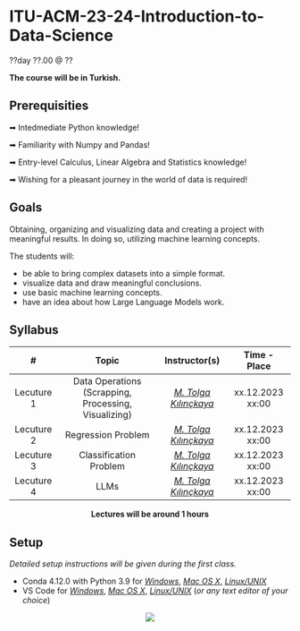 # ITU-ACM-23-24-Introduction-to-Data-Science

??day ??.00 @ ??

**The course will be in Turkish.**

## Prerequisities

➡ Intedmediate Python knowledge!

➡ Familiarity with Numpy and Pandas!

➡ Entry-level Calculus, Linear Algebra and Statistics knowledge!

➡ Wishing for a pleasant journey in the world of data is required!

## Goals

Obtaining, organizing and visualizing data and creating a project with meaningful results. In doing so, utilizing machine learning concepts.

The students will:
- be able to bring complex datasets into a simple format.
- visualize data and draw meaningful conclusions.
- use basic machine learning concepts.
- have an idea about how Large Language Models work.

## Syllabus

|     #           | Topic                          | Instructor(s)                        | Time - Place
| :----------------: | :-------------------------------: | :-----------------------------: | :-----------------------------: |
| Lecuture 1 | Data Operations (Scrapping, Processing, Visualizing) | [*M. Tolga Kılınçkaya*](https://github.com/TolgaKilinckaya)| xx.12.2023 xx:00|
| Lecuture 2 | Regression Problem | [*M. Tolga Kılınçkaya*](https://github.com/TolgaKilinckaya)| xx.12.2023 xx:00|
| Lecuture 3 | Classification Problem | [*M. Tolga Kılınçkaya*](https://github.com/TolgaKilinckaya)|  xx.12.2023 xx:00|
| Lecuture 4 | LLMs | [*M. Tolga Kılınçkaya*](https://github.com/TolgaKilinckaya)|  xx.12.2023 xx:00|

<p align="center"><b>Lectures will be around 1 hours</b></p>


## Setup

*Detailed setup instructions will be given during the first class.*
- Conda 4.12.0 with Python 3.9 for [*Windows*](https://docs.conda.io/en/latest/miniconda.html#windows-installers), [*Mac OS X*](https://docs.conda.io/en/latest/miniconda.html#macos-installers), [*Linux/UNIX*](https://docs.conda.io/en/latest/miniconda.html#linux-installers)
- VS Code for [*Windows*](https://code.visualstudio.com/docs/?dv=win), [*Mac OS X*](https://code.visualstudio.com/docs/?dv=osx), [*Linux/UNIX*](https://code.visualstudio.com/docs/?dv=linux64_deb) (*or any text editor of your choice*)


<p align="center">
  <a href="//ituacm.com" target="_blank">
    <img src="https://ituacm.com/wp-content/uploads/2017/08/itu-logo.png">
  </a>
</p>

